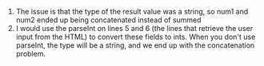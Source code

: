 1. The issue is that the type of the result value was a string, so num1 and num2 ended up being concatenated instead of summed
2. I would use the parseInt on lines 5 and 6 (the lines that retrieve the user input from the HTML) to convert these fields to ints. When you don't use parseInt, the type will be a string, and we end up with the concatenation problem.
